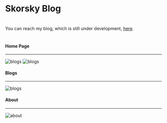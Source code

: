 # Skorsky Blog
#


You can reach my blog, which is still under development, [here](https://skorskyblog.netlify.app/).
#

#### Home Page
---
![blogs](/readme/home-1.png)
![blogs](/readme/home-2.png)

#### Blogs
---
![blogs](/readme/blogs.png)

#### About
----
![about](/readme/about.png)

